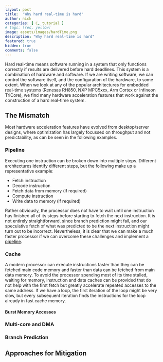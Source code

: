```yaml
---
layout: post
title:  "Why hard real-time is hard"
author: nick
categories: [ C, tutorial ]
# tags: [red, yellow]
image: assets/images/hardTime.png
description: "Why hard real-time is hard"
featured: true
hidden: true
comments: false
---
```


Hard real-time means software running in a system that only functions correctly
if results are delivered before hard deadlines. This system is a combination of
hardware and software. If we are writing software, we can control the software
itself, and the configuration of the hardware, to some extent. When we look at any
of the popular architectures for embedded real-time systems
(Renesas RH850, NXP MPC5xxx, Arm Cortex or Infineon TriCore), we find many hardware
acceleration features that work against the construction of a hard real-time system.

## The Mismatch

Most hardware acceleration features have evolved from desktop/server designs, where
optimization has largely focussed on throughput and not predictability, as can be
seen in the following examples.

### Pipeline

Executing one instruction can be broken down into multiple steps. Different
architectures identify different steps, but the following make up a representative
example:
- Fetch instruction
- Decode instruction
- Fetch data from memory (if required)
- Compute instruction
- Write data to memory (if required)

Rather obviously, the processor does not have to wait until one instruction has
finished all of its steps before starting to fetch the next instruction. It is not
entirely straightforward, since branch prediction might fail, and our speculative
fetch of what was predicted to be the next instruction might turn out to be incorrect.
Nevertheless, it is clear that we can make a much faster processor if we can overcome
these challenges and implement a
[pipeline](https://en.wikipedia.org/wiki/Instruction_pipelining).

### Cache

A modern processor can execute instructions faster than they can be fetched
main code memory and faster than data can be fetched from main data memory.
To avoid the processor spending most of its time stalled, waiting for memory,
instruction and data caches can be provided that do not help with the first
fetch but greatly accelerate repeated accesses to the same address. If we
have a loop, the first iteration of the loop might be very slow, but every
subsequent iteration finds the instructions for the loop already in fast
cache memory.

#### Burst Memory Accesses

### Multi-core and DMA

### Branch Prediction

## Approaches for Mitigation